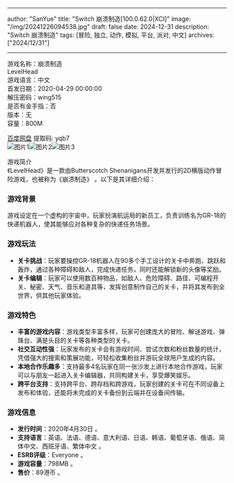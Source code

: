 
---
author: "SanYue"
title: "Switch 崩溃制造[100.0.62.0|XCI]"
image: "/img/20241226094538.jpg"
draft: false
date: 2024-12-31
description: "Switch 崩溃制造"
tags: [冒险, 独立, 动作, 模拟, 平台, 派对, 中文]
archives: ["2024/12/31"]

---

游戏名称：崩溃制造   
LevelHead    
游戏语言：中文  
首发日期：2020-04-29 00:00:00  
解压密码：wing515  
是否有金手指：否  
版本：无   
容量：800M

[百度网盘](https://pan.baidu.com/s/1z_2nSETv7p1LjS98GDnV1w) 提取码: yqb7  
![图片1](/img/537a9c.jpg)![图片2](/img/3639e4.jpg)![图片3](/img/af2947.jpg)  

游戏简介  
《LevelHead》是一款由Butterscotch Shenanigans开发并发行的2D横版动作冒险游戏，也被称为《崩溃制造》 。以下是其详细介绍：

### 游戏背景
游戏设定在一个虚构的宇宙中，玩家扮演航运局的新员工，负责训练名为GR-18的快递机器人，使其能够应对各种复杂的快递任务场景。

### 游戏玩法
- **关卡挑战**：玩家要操控GR-18机器人在90多个手工设计的关卡中奔跑、跳跃和轰炸，通过各种障碍和敌人，完成快递任务，同时还能解锁新的头像等奖励。
- **关卡编辑**：玩家可以使用数百种物品，如敌人、危险障碍、路径、可编程开关、秘密、天气、音乐和道具等，发挥创意制作自己的关卡，并将其发布到全世界，供其他玩家体验。

### 游戏特色
- **丰富的游戏内容**：游戏类型丰富多样，玩家可创建庞大的冒险、解谜游戏、弹珠台、满是头目的关卡等各种类型的关卡。
- **社交互动性强**：玩家发布的关卡会有游戏时间、尝试次数和粉丝数量的统计，凭借强大的搜索和策展功能，可轻松收集粉丝并游玩全球用户生成的内容。
- **本地合作乐趣多**：支持最多4名玩家在同一张沙发上进行本地合作游戏，玩家可以与朋友一起进入关卡编辑器，共同构建关卡，享受爆笑娱乐。
- **跨平台支持**：支持跨平台、跨存档和跨游戏，玩家创建的关卡可在不同设备上发布和体验，还能将未完成的关卡备份到云端并在设备间传输。

### 游戏信息
- **发行时间**：2020年4月30日 。
- **支持语言**：英语、法语、德语、意大利语、日语、韩语、葡萄牙语、俄语、简体中文、西班牙语、繁体中文 。
- **ESRB评级**：Everyone 。
- **游戏容量**：798MB 。
- **售价**：89港币 。
